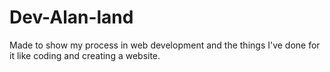 # Dev-Alan-land
Made to show my process in web development and the things I've done for it like coding and creating a website.

